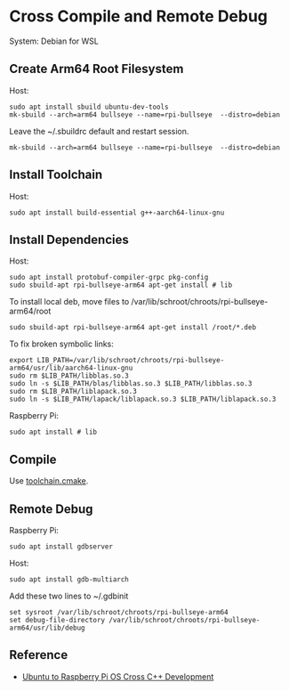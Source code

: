 # Cross Compile and Remote Debug

System: Debian for WSL

## Create Arm64 Root Filesystem

Host:

```shell
sudo apt install sbuild ubuntu-dev-tools
mk-sbuild --arch=arm64 bullseye --name=rpi-bullseye  --distro=debian
```

Leave the ~/.sbuildrc default and restart session.

```shell
mk-sbuild --arch=arm64 bullseye --name=rpi-bullseye  --distro=debian
```

## Install Toolchain

Host:
```shell
sudo apt install build-essential g++-aarch64-linux-gnu
```

## Install Dependencies

Host:

```shell
sudo apt install protobuf-compiler-grpc pkg-config
sudo sbuild-apt rpi-bullseye-arm64 apt-get install # lib
```

To install local deb, move files to /var/lib/schroot/chroots/rpi-bullseye-arm64/root

```shell
sudo sbuild-apt rpi-bullseye-arm64 apt-get install /root/*.deb
```

To fix broken symbolic links:
```shell
export LIB_PATH=/var/lib/schroot/chroots/rpi-bullseye-arm64/usr/lib/aarch64-linux-gnu
sudo rm $LIB_PATH/libblas.so.3
sudo ln -s $LIB_PATH/blas/libblas.so.3 $LIB_PATH/libblas.so.3 
sudo rm $LIB_PATH/liblapack.so.3
sudo ln -s $LIB_PATH/lapack/liblapack.so.3 $LIB_PATH/liblapack.so.3
```

Raspberry Pi:

```shell
sudo apt install # lib
```

## Compile

Use [toolchain.cmake](../toolchain.cmake).

## Remote Debug

Raspberry Pi:

```shell
sudo apt install gdbserver
```

Host:

```shell
sudo apt install gdb-multiarch
```

Add  these two lines to ~/.gdbinit

```
set sysroot /var/lib/schroot/chroots/rpi-bullseye-arm64
set debug-file-directory /var/lib/schroot/chroots/rpi-bullseye-arm64/usr/lib/debug
```

## Reference
- [Ubuntu to Raspberry Pi OS Cross C++ Development](https://tttapa.github.io/Pages/Raspberry-Pi/C++-Development-RPiOS/index.html)